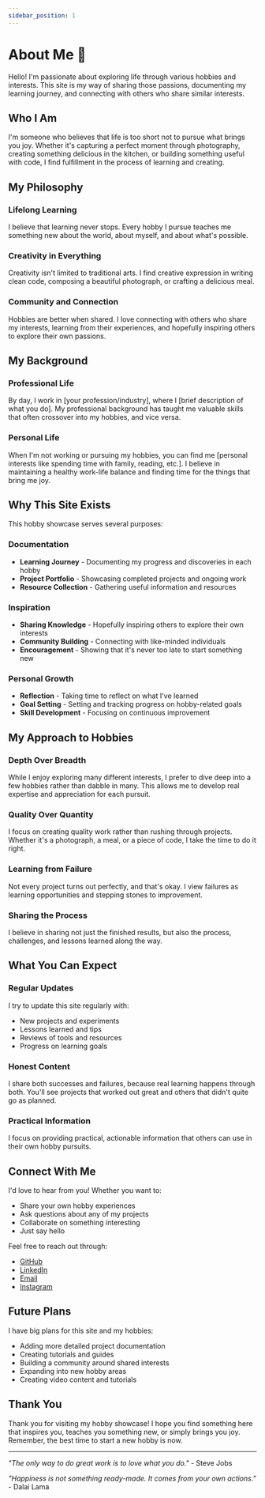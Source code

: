 ```yaml
---
sidebar_position: 1
---
```


# About Me 👋

Hello! I'm passionate about exploring life through various hobbies and interests. This site is my way of sharing those passions, documenting my learning journey, and connecting with others who share similar interests.

## Who I Am

I'm someone who believes that life is too short not to pursue what brings you joy. Whether it's capturing a perfect moment through photography, creating something delicious in the kitchen, or building something useful with code, I find fulfillment in the process of learning and creating.

## My Philosophy

### Lifelong Learning
I believe that learning never stops. Every hobby I pursue teaches me something new about the world, about myself, and about what's possible.

### Creativity in Everything
Creativity isn't limited to traditional arts. I find creative expression in writing clean code, composing a beautiful photograph, or crafting a delicious meal.

### Community and Connection
Hobbies are better when shared. I love connecting with others who share my interests, learning from their experiences, and hopefully inspiring others to explore their own passions.

## My Background

### Professional Life
By day, I work in [your profession/industry], where I [brief description of what you do]. My professional background has taught me valuable skills that often crossover into my hobbies, and vice versa.

### Personal Life
When I'm not working or pursuing my hobbies, you can find me [personal interests like spending time with family, reading, etc.]. I believe in maintaining a healthy work-life balance and finding time for the things that bring me joy.

## Why This Site Exists

This hobby showcase serves several purposes:

### Documentation
- **Learning Journey** - Documenting my progress and discoveries in each hobby
- **Project Portfolio** - Showcasing completed projects and ongoing work
- **Resource Collection** - Gathering useful information and resources

### Inspiration
- **Sharing Knowledge** - Hopefully inspiring others to explore their own interests
- **Community Building** - Connecting with like-minded individuals
- **Encouragement** - Showing that it's never too late to start something new

### Personal Growth
- **Reflection** - Taking time to reflect on what I've learned
- **Goal Setting** - Setting and tracking progress on hobby-related goals
- **Skill Development** - Focusing on continuous improvement

## My Approach to Hobbies

### Depth Over Breadth
While I enjoy exploring many different interests, I prefer to dive deep into a few hobbies rather than dabble in many. This allows me to develop real expertise and appreciation for each pursuit.

### Quality Over Quantity
I focus on creating quality work rather than rushing through projects. Whether it's a photograph, a meal, or a piece of code, I take the time to do it right.

### Learning from Failure
Not every project turns out perfectly, and that's okay. I view failures as learning opportunities and stepping stones to improvement.

### Sharing the Process
I believe in sharing not just the finished results, but also the process, challenges, and lessons learned along the way.

## What You Can Expect

### Regular Updates
I try to update this site regularly with:
- New projects and experiments
- Lessons learned and tips
- Reviews of tools and resources
- Progress on learning goals

### Honest Content
I share both successes and failures, because real learning happens through both. You'll see projects that worked out great and others that didn't quite go as planned.

### Practical Information
I focus on providing practical, actionable information that others can use in their own hobby pursuits.

## Connect With Me

I'd love to hear from you! Whether you want to:
- Share your own hobby experiences
- Ask questions about any of my projects
- Collaborate on something interesting
- Just say hello

Feel free to reach out through:
- [GitHub](https://github.com/your-username)
- [LinkedIn](https://linkedin.com/in/your-profile)
- [Email](mailto:your-email@example.com)
- [Instagram](https://instagram.com/your-handle)

## Future Plans

I have big plans for this site and my hobbies:
- Adding more detailed project documentation
- Creating tutorials and guides
- Building a community around shared interests
- Expanding into new hobby areas
- Creating video content and tutorials

## Thank You

Thank you for visiting my hobby showcase! I hope you find something here that inspires you, teaches you something new, or simply brings you joy. Remember, the best time to start a new hobby is now.

---

*"The only way to do great work is to love what you do."* - Steve Jobs

*"Happiness is not something ready-made. It comes from your own actions."* - Dalai Lama 